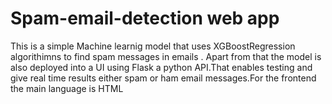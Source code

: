 # Spam-email-detection web app
This is a simple Machine learnig model that uses XGBoostRegression algorithimns to find spam messages in emails . Apart from that the model is also deployed into a UI using Flask a python API.That 
enables testing and give real time results either spam or ham email messages.For the frontend the main language is HTML
